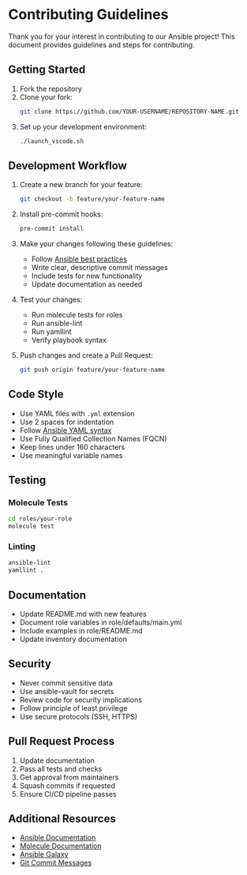 # Contributing Guidelines

Thank you for your interest in contributing to our Ansible project! This
document provides guidelines and steps for contributing.

## Getting Started

1. Fork the repository
2. Clone your fork:
   ```bash
   git clone https://github.com/YOUR-USERNAME/REPOSITORY-NAME.git
   ```
3. Set up your development environment:
   ```bash
   ./launch_vscode.sh
   ```

## Development Workflow

1. Create a new branch for your feature:

   ```bash
   git checkout -b feature/your-feature-name
   ```

2. Install pre-commit hooks:

   ```bash
   pre-commit install
   ```

3. Make your changes following these guidelines:

   - Follow
     [Ansible best practices](https://docs.ansible.com/ansible/latest/tips_tricks/ansible_tips_tricks.html)
   - Write clear, descriptive commit messages
   - Include tests for new functionality
   - Update documentation as needed

4. Test your changes:

   - Run molecule tests for roles
   - Run ansible-lint
   - Run yamllint
   - Verify playbook syntax

5. Push changes and create a Pull Request:

   ```bash
   git push origin feature/your-feature-name
   ```

## Code Style

- Use YAML files with `.yml` extension
- Use 2 spaces for indentation
- Follow
  [Ansible YAML syntax](https://docs.ansible.com/ansible/latest/reference_appendices/YAMLSyntax.html)
- Use Fully Qualified Collection Names (FQCN)
- Keep lines under 160 characters
- Use meaningful variable names

## Testing

### Molecule Tests

```bash
cd roles/your-role
molecule test
```

### Linting

```bash
ansible-lint
yamllint .
```

## Documentation

- Update README.md with new features
- Document role variables in role/defaults/main.yml
- Include examples in role/README.md
- Update inventory documentation

## Security

- Never commit sensitive data
- Use ansible-vault for secrets
- Review code for security implications
- Follow principle of least privilege
- Use secure protocols (SSH, HTTPS)

## Pull Request Process

1. Update documentation
2. Pass all tests and checks
3. Get approval from maintainers
4. Squash commits if requested
5. Ensure CI/CD pipeline passes

## Additional Resources

- [Ansible Documentation](https://docs.ansible.com/)
- [Molecule Documentation](https://molecule.readthedocs.io/)
- [Ansible Galaxy](https://galaxy.ansible.com/)
- [Git Commit Messages](https://chris.beams.io/posts/git-commit/)
